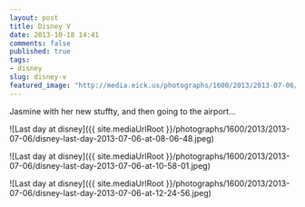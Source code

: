 ```yaml
---
layout: post
title: Disney V
date: 2013-10-18 14:41
comments: false
published: true
tags:
- disney
slug: disney-v
featured_image: "http://media.eick.us/photographs/1600/2013/2013-07-06/disney-last-day-2013-07-06-at-08-06-48.jpeg"
---
```

Jasmine with her new stuffty, and then going to the airport...

![Last day at disney]({{ site.mediaUrlRoot }}/photographs/1600/2013/2013-07-06/disney-last-day-2013-07-06-at-08-06-48.jpeg)

![Last day at disney]({{ site.mediaUrlRoot }}/photographs/1600/2013/2013-07-06/disney-last-day-2013-07-06-at-10-58-01.jpeg)

![Last day at disney]({{ site.mediaUrlRoot }}/photographs/1600/2013/2013-07-06/disney-last-day-2013-07-06-at-12-24-56.jpeg)

